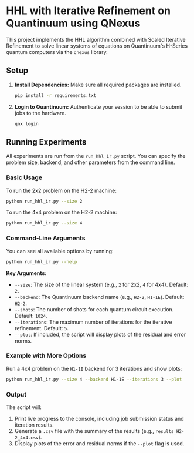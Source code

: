 # HHL with Iterative Refinement on Quantinuum using QNexus

This project implements the HHL algorithm combined with Scaled Iterative Refinement to solve linear systems of equations on Quantinuum's H-Series quantum computers via the `qnexus` library.

## Setup

1.  **Install Dependencies:** Make sure all required packages are installed.
    ```bash
    pip install -r requirements.txt
    ```

2.  **Login to Quantinuum:** Authenticate your session to be able to submit jobs to the hardware.
    ```bash
    qnx login
    ```

## Running Experiments

All experiments are run from the `run_hhl_ir.py` script. You can specify the problem size, backend, and other parameters from the command line.

### Basic Usage

To run the 2x2 problem on the H2-2 machine:
```bash
python run_hhl_ir.py --size 2
```

To run the 4x4 problem on the H2-2 machine:
```bash
python run_hhl_ir.py --size 4
```

### Command-Line Arguments

You can see all available options by running:
```bash
python run_hhl_ir.py --help
```

**Key Arguments:**
*   `--size`: The size of the linear system (e.g., `2` for 2x2, `4` for 4x4). Default: `2`.
*   `--backend`: The Quantinuum backend name (e.g., `H2-2`, `H1-1E`). Default: `H2-2`.
*   `--shots`: The number of shots for each quantum circuit execution. Default: `1024`.
*   `--iterations`: The maximum number of iterations for the iterative refinement. Default: `5`.
*   `--plot`: If included, the script will display plots of the residual and error norms.

### Example with More Options

Run a 4x4 problem on the `H1-1E` backend for 3 iterations and show plots:
```bash
python run_hhl_ir.py --size 4 --backend H1-1E --iterations 3 --plot
```

### Output

The script will:
1.  Print live progress to the console, including job submission status and iteration results.
2.  Generate a `.csv` file with the summary of the results (e.g., `results_H2-2_4x4.csv`).
3.  Display plots of the error and residual norms if the `--plot` flag is used.